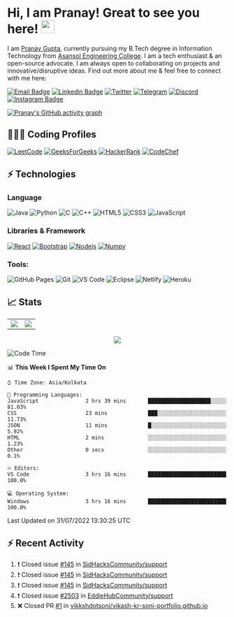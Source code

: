 # Hi, I am Pranay! Great to see you here! <img src="https://raw.githubusercontent.com/thepranaygupta/thepranaygupta/main/src/wave.gif" width="30px" height="30px">

I am [Pranay Gupta](http://thepranaygupta.github.io/), currently pursuing my B.Tech degree in Information Technology from [Asansol Engineering College](https://www.aecwb.edu.in/). I am a tech enthusiast & an open-source advocate. I am always open to collaborating on projects and innovative/disruptive ideas. Find out more about me & feel free to connect with me here:

[![Email Badge](https://img.shields.io/badge/-Email-c14438?style=flat-square&logo=Gmail&logoColor=white&link=mailto:pranaygupta.aec@gmail.com)](mailto:pranaygupta.aec@gmail.com)
[![Linkedin Badge](https://img.shields.io/badge/-LinkedIn-blue?style=flat-square&logo=Linkedin&logoColor=white&link=https://www.linkedin.com/in/thepranaygupta/)](https://www.linkedin.com/in/thepranaygupta/)
[![Twitter](https://img.shields.io/badge/Twitter-1DA1F2?style=flat-square&logo=twitter&logoColor=white)](https://twitter.com/thepranaygupta)
[![Telegram](https://img.shields.io/badge/-Telegram-blue?style=flat-square&logo=Telegram&logoColor=white)](https://t.me/pranayguptaa)
[![Discord](https://img.shields.io/badge/-Discord-7289DA?style=flat-square&logo=discord&logoColor=white)](https://discordapp.com/users/745686149359599707)
[![Instagram Badge](https://img.shields.io/badge/-Instagram-purple?style=flat-square&logo=instagram&logoColor=white&link=https://instagram.com/pranayguptaa/)](https://instagram.com/pranayguptaa)<!-- [![Hashnode Badge](https://img.shields.io/badge/-Hashnode-03a57a?style=flat-square&labelColor=000000&logo=Hashnode&link=https://thepranaygupta.hashnode.dev/)](https://thepranaygupta.hashnode.dev/) -->

<!-- [![Website Badge](https://img.shields.io/badge/-Portfolio-black?style=flat-square&logo=Wordpress&logoColor=white&link=https://thepranaygupta.github.io/)](https://thepranaygupta.github.io/) -->
<!-- [![Youtube Badge](https://img.shields.io/badge/-YouTube-darkred?style=flat-square&logo=youtube&logoColor=white&link=https://www.youtube.com/channel/channel_id)](https://www.youtube.com/channel/channel_id) -->

[![Pranay's GitHub activity graph](https://activity-graph.herokuapp.com/graph?username=thepranaygupta&theme=xcode)](https://github.com/thepranaygupta)

## 👨🏻‍💻 Coding Profiles

[![LeetCode](https://img.shields.io/badge/-LeetCode-FFA116?style=flat-square&logo=LeetCode&logoColor=black)](https://leetcode.com/thepranaygupta/)
[![GeeksForGeeks](https://img.shields.io/badge/-GeeksForGeeks-05CC47?style=flat-square&logo=GeeksForGeeks&logoColor=black)](https://auth.geeksforgeeks.org/user/thepranaygupta)
[![HackerRank](https://img.shields.io/badge/-HackerRank-2EC866?style=flat-square&logo=HackerRank&logoColor=white)](https://www.hackerrank.com/thepranaygupta)
[![CodeChef](https://img.shields.io/badge/-CodeChef-5B4638?style=flat-square&logo=CodeChef&logoColor=white)](https://www.codechef.com/users/thepranaygupta)

## ⚡ Technologies

### Language

![Java](https://img.shields.io/badge/-java-E34A86?style=flat-square&logo=java)
![Python](https://img.shields.io/badge/-Python-black?style=flat-square&logo=Python)
![C](https://img.shields.io/badge/-C-00599C?style=flat-square&logo=c)
![C++](https://img.shields.io/badge/-C++-00599C?style=flat-square&logo=cplusplus)
![HTML5](https://img.shields.io/badge/-HTML5-E34F26?style=flat-square&logo=html5&logoColor=white)
![CSS3](https://img.shields.io/badge/-CSS3-1572B6?style=flat-square&logo=css3)
![JavaScript](https://img.shields.io/badge/-JavaScript-black?style=flat-square&logo=javascript)

### Libraries & Framework

[![React](https://img.shields.io/badge/-React-black?style=flat-square&logo=react)](https://reactjs.org/)
[![Bootstrap](https://img.shields.io/badge/-Bootstrap-563D7C?style=flat-square&logo=bootstrap)](https://getbootstrap.com/)
[![Nodejs](https://img.shields.io/badge/-Nodejs-black?style=flat-square&logo=Node.js)](https://nodejs.org/)<!-- ![MongoDB](https://img.shields.io/badge/MongoDB-%234ea94b.svg?logo=mongodb&logoColor=white) -->
[![Numpy](https://img.shields.io/badge/Numpy%20-%23013243.svg?logo=numpy&style=flat-square&logoColor=white)](https://numpy.org/)

### Tools:

![GitHub Pages](https://img.shields.io/badge/GitHub%20Pages-%23327FC7.svg?logo=github&style=flat-square&logoColor=white)
![Git](https://img.shields.io/badge/-Git-black?style=flat-square&logo=git)
![VS Code](https://img.shields.io/badge/-VS%20Code-007ACC?style=flat-square&logo=visual-studio-code)
![Eclipse](https://img.shields.io/badge/Eclipse-2C2255?style=flat-square&logo=eclipse&logoColor=white)
![Netlify](https://img.shields.io/badge/-Netlify-%2300C7B7?style=flat-square&logo=netlify&logoColor=ffffff)
![Heroku](https://img.shields.io/badge/Heroku%20-%23430098.svg?style=flat-square&logo=heroku&logoColor=white)<!-- ![DigitalOcean](https://img.shields.io/badge/-Digital%20Ocean-darkblue?style=flat-square&logo=digitalocean) -->

<!-- ![Amazon AWS](https://img.shields.io/badge/Amazon%20AWS-232F3E?style=flat-square&logo=amazon-aws)
![Microsoft Azure](https://img.shields.io/badge/Microsoft%20Azure-232F7E?style=flat-square&logo=microsoft-azure)
![Google Cloud](https://img.shields.io/badge/Google%20Cloud-black?style=flat-square&logo=google-cloud)
![Docker](https://img.shields.io/badge/-Docker-black?style=flat-square&logo=docker) -->
<!-- ![Postman](https://img.shields.io/badge/Postman-FF6C37?logo=postman&logoColor=white) -->

## 📈 Stats

<table>
<tr>
<td>
<img src="https://github-readme-stats.vercel.app/api?username=thepranaygupta&include_all_commits=true&count_private=true&show_icons=true&line_height=20&theme=tokyonight"/>
<td><img src="https://github-readme-stats.vercel.app/api/top-langs?username=thepranaygupta&show_icons=true&locale=en&layout=compact&theme=tokyonight" />
</td>
</tr>
</table>
<p align="center">
<img align="center" src="https://github-readme-streak-stats.herokuapp.com/?user=thepranaygupta&theme=tokyonight" />
</p>

<!--START_SECTION:waka-->
![Code Time](http://img.shields.io/badge/Code%20Time-236%20hrs%2050%20mins-blue)

📊 **This Week I Spent My Time On** 

```text
⌚︎ Time Zone: Asia/Kolkata

💬 Programming Languages: 
JavaScript               2 hrs 39 mins       ████████████████████░░░░░   81.03% 
CSS                      23 mins             ███░░░░░░░░░░░░░░░░░░░░░░   11.73% 
JSON                     11 mins             █░░░░░░░░░░░░░░░░░░░░░░░░   5.92% 
HTML                     2 mins              ░░░░░░░░░░░░░░░░░░░░░░░░░   1.23% 
Other                    0 secs              ░░░░░░░░░░░░░░░░░░░░░░░░░   0.1%

🔥 Editors: 
VS Code                  3 hrs 16 mins       █████████████████████████   100.0%

💻 Operating System: 
Windows                  3 hrs 16 mins       █████████████████████████   100.0%

```


 Last Updated on 31/07/2022 13:30:25 UTC
<!--END_SECTION:waka-->

## :zap: Recent Activity
<!--START_SECTION:activity-->
1. ❗️ Closed issue [#145](https://github.com/SidHacksCommunity/support/issues/145) in [SidHacksCommunity/support](https://github.com/SidHacksCommunity/support)
2. ❗️ Closed issue [#145](https://github.com/SidHacksCommunity/support/issues/145) in [SidHacksCommunity/support](https://github.com/SidHacksCommunity/support)
3. ❗️ Closed issue [#145](https://github.com/SidHacksCommunity/support/issues/145) in [SidHacksCommunity/support](https://github.com/SidHacksCommunity/support)
4. ❗️ Closed issue [#2503](https://github.com/EddieHubCommunity/support/issues/2503) in [EddieHubCommunity/support](https://github.com/EddieHubCommunity/support)
5. ❌ Closed PR [#1](https://github.com/vikkshdotsoni/vikash-kr-soni-portfolio.github.io/pull/1) in [vikkshdotsoni/vikash-kr-soni-portfolio.github.io](https://github.com/vikkshdotsoni/vikash-kr-soni-portfolio.github.io)
<!--END_SECTION:activity-->

<!-- Sauce: https://github.com/alexandresanlim/Badges4-README.md-Profile -->

